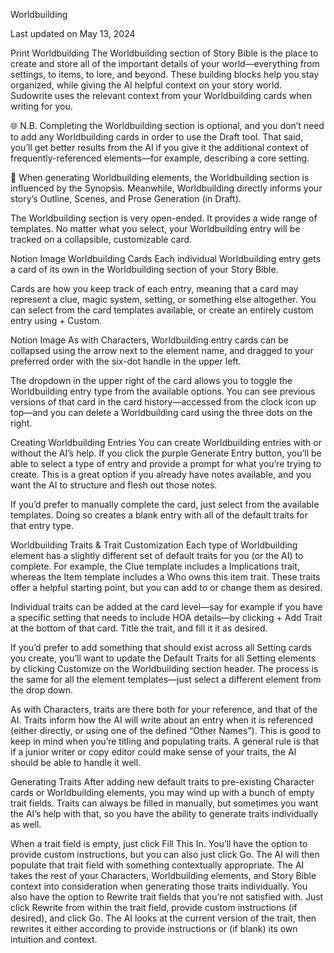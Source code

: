 Worldbuilding

Last updated on May 13, 2024

Print
Worldbuilding
The Worldbuilding section of Story Bible is the place to create and store all of the important details of your world—everything from settings, to items, to lore, and beyond. These building blocks help you stay organized, while giving the AI helpful context on your story world. Sudowrite uses the relevant context from your Worldbuilding cards when writing for you.

🌐
N.B. Completing the Worldbuilding section is optional, and you don’t need to add any Worldbuilding cards in order to use the Draft tool. That said, you’ll get better results from the AI if you give it the additional context of frequently-referenced elements—for example, describing a core setting.
 
🧠
When generating Worldbuilding elements, the Worldbuilding section is influenced by the Synopsis. Meanwhile, Worldbuilding directly informs your story’s Outline, Scenes, and Prose Generation (in Draft).
 
The Worldbuilding section is very open-ended. It provides a wide range of templates. No matter what you select, your Worldbuilding entry will be tracked on a collapsible, customizable card.

Notion Image
Worldbuilding Cards
Each individual Worldbuilding entry gets a card of its own in the Worldbuilding section of your Story Bible.

Cards are how you keep track of each entry, meaning that a card may represent a clue, magic system, setting, or something else altogether. You can select from the card templates available, or create an entirely custom entry using + Custom.

Notion Image
As with Characters, Worldbuilding entry cards can be collapsed using the arrow next to the element name, and dragged to your preferred order with the six-dot handle in the upper left.

The dropdown in the upper right of the card allows you to toggle the Worldbuilding entry type from the available options. You can see previous versions of that card in the card history—accessed from the clock icon up top—and you can delete a Worldbuilding card using the three dots on the right.

Creating Worldbuilding Entries
You can create Worldbuilding entries with or without the AI’s help. If you click the purple Generate Entry button, you’ll be able to select a type of entry and provide a prompt for what you’re trying to create. This is a great option if you already have notes available, and you want the AI to structure and flesh out those notes.

If you’d prefer to manually complete the card, just select from the available templates. Doing so creates a blank entry with all of the default traits for that entry type. 

Worldbuilding Traits & Trait Customization
Each type of Worldbuilding element has a slightly different set of default traits for you (or the AI) to complete. For example, the Clue template includes a Implications trait, whereas the Item template includes a Who owns this item trait. These traits offer a helpful starting point, but you can add to or change them as desired.

Individual traits can be added at the card level—say for example if you have a specific setting that needs to include HOA details—by clicking + Add Trait at the bottom of that card. Title the trait, and fill it it as desired.

If you’d prefer to add something that should exist across all Setting cards you create, you’ll want to update the Default Traits for all Setting elements by clicking Customize on the Worldbuilding section header. The process is the same for all the element templates—just select a different element from the drop down.

As with Characters, traits are there both for your reference, and that of the AI. Traits inform how the AI will write about an entry when it is referenced (either directly, or using one of the defined “Other Names”). This is good to keep in mind when you’re titling and populating traits. A general rule is that if a junior writer or copy editor could make sense of your traits, the AI should be able to handle it well.

Generating Traits
After adding new default traits to pre-existing Character cards or Worldbuilding elements, you may wind up with a bunch of empty trait fields. Traits can always be filled in manually, but sometimes you want the AI’s help with that, so you have the ability to generate traits individually as well.

When a trait field is empty, just click Fill This In. You’ll have the option to provide custom instructions, but you can also just click Go. The AI will then populate that trait field with something contextually appropriate.
The AI takes the rest of your Characters, Worldbuilding elements, and Story Bible context into consideration when generating those traits individually.
You also have the option to Rewrite trait fields that you’re not satisfied with. Just click Rewrite from within the trait field, provide custom instructions (if desired), and click Go. The AI looks at the current version of the trait, then rewrites it either according to provide instructions or (if blank) its own intuition and context.